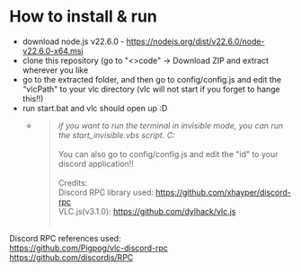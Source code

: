 # How to install & run
- download node.js v22.6.0 - https://nodejs.org/dist/v22.6.0/node-v22.6.0-x64.msi
- clone this repository (go to "<>code" -> Download ZIP and extract wherever you like
- go to the extracted folder, and then go to config/config.js and edit the "vlcPath" to your vlc directory (vlc will not start if you forget to hange this!!)
- run start.bat and vlc should open up :D
  - > _if you want to run the terminal in invisible mode, you can run the start_invisible.vbs script. C:_
<br><br>
You can also go to config/config.js and edit the "id" to your discord application!! 
<br><br>
Credits: <br>
Discord RPC library used: https://github.com/xhayper/discord-rpc <br>
VLC.js(v3.1.0): https://github.com/dylhack/vlc.js <br><br>


Discord RPC references used: <br>
https://github.com/Pigpog/vlc-discord-rpc <br>
https://github.com/discordjs/RPC <br>
